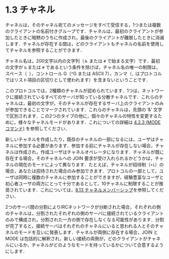 # 1.3 チャネル

チャネルは，そのチャネル宛てのメッセージをすべて受信する，1つまたは複数のクライアントの名前付きグループです．チャネルは，最初のクライアントが参加したときに暗黙のうちに作成され，最後のクライアントが離脱したときに消滅します．チャネルが存在する間は，どのクライアントもチャネルの名前を使用してチャネルを参照することができます．

チャネル名は，200文字以内の文字列（`＆` または `#` で始まる文字）です．最初の文字が `&` または `#` であるという条件を除けば，チャネル名の唯一の制限は，スペース（` `），コントロール G（^G または ASCII 7），カンマ（`,` はプロトコルではリスト項目の区切りとして使われます）を含まないということです．

このプロトコルでは，2種類のチャネルが認められています．1つは，ネットワークに接続されているすべてのサーバが知っている分散チャネルです．これらのチャネルは，最初の文字が，そのチャネルが存在するサーバ上のクライアントのみが参加できることでマークされています．これらのチャネルは，先頭の ’&’ 文字で区別されます．この2つのタイプの他に，個々のチャネルの特性を変更するために，様々なチャネルモードがあります．これについての詳細は [4.2.3 (MODE コマンド)](#423-mode-message) を参照してください．

新しいチャネルを作成したり，既存のチャネルの一部になるには，ユーザはチャネルに参加する必要があります．参加する前にチャネルが存在しない場合，チャネルは作成され，作成ユーザはチャネルオペレータになります．チャネルが既に存在する場合，そのチャネルへの JOIN 要求が受け入れられるかどうかは，チャネルの現在のモードによって異なります．たとえば，チャネルが招待制（`+i`）の場合，あなたは招待された場合のみ参加できます．プロトコルの一部として，ユーザは同時に複数のチャネルに参加することができますが，経験豊富なユーザと初心者ユーザの両方にとって十分であるとして，10チャネルに制限することが推奨されています．これについては，[8.13 チャネルメンバーシップ](../current-implementations/channel-membership.md)を参照してください．

2つのサーバ間の分割によりIRCネットワークが分断された場合，それぞれの側のチャネルは，分割されたそれぞれの側のサーバに接続されているクライアントのみで構成され，分割された一方の側で存在しなくなる可能性があります．分割が完了すると，接続サーバはそれぞれのチャネルにいると思われる人とそのチャネルのモードを互いに発表します．チャネルが両側に存在する場合，JOIN と MODE は包括的に解釈され，新しい接続の両側が，どのクライアントがチャネルにいるか，チャネルがどのようなモードを持っているかについて合意するようにします．
